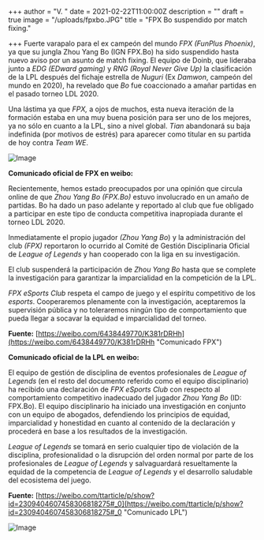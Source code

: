 +++
author = "V. "
date = 2021-02-22T11:00:00Z
description = ""
draft = true
image = "/uploads/fpxbo.JPG"
title = "FPX Bo suspendido por match fixing."

+++
Fuerte varapalo para el ex campeón del mundo _FPX (FunPlus Phoenix)_, ya que su jungla Zhou Yang Bo (IGN FPX.Bo) ha sido suspendido hasta nuevo aviso por un asunto de match fixing. El equipo de Doinb, que lideraba junto a _EDG (EDward gaming)_ y _RNG (Royal Never Give Up)_ la clasificación de la LPL después del fichaje estrella de _Nuguri_ (Ex _Damwon_, campeón del mundo en 2020), ha revelado que _Bo_ fue coaccionado a amañar partidas en el pasado torneo LDL 2020.

Una lástima ya que _FPX,_ a ojos de muchos, esta nueva iteración de la formación estaba en una muy buena posición para ser uno de los mejores, ya no sólo en cuanto a la LPL, sino a nivel global. _Tian_ abandonará su baja indefinida (por motivos de estrés) para aparecer como titular en su partida de hoy contra _Team WE_.

![Image](https://cdn1.dotesports.com/wp-content/uploads/sites/4/2019/11/12105336/49045292737_7e9db151e1_k.jpg)

**Comunicado oficial de FPX en weibo:**

Recientemente, hemos estado preocupados por una opinión que circula online de que _Zhou Yang Bo_ _(FPX.Bo)_ estuvo involucrado en un amaño de partidas. Bo ha dado un paso adelante y reportado al club que fue obligado a participar en este tipo de conducta competitiva inapropiada durante el torneo LDL 2020.

Inmediatamente el propio jugador _(Zhou Yang Bo_) y la administración del club _(FPX)_ reportaron lo ocurrido al Comité de Gestión Disciplinaria Oficial de _League of Legends_ y han cooperado con la liga en su investigación.

El club suspenderá la participación de _Zhou Yang Bo_ hasta que se complete la investigación para garantizar la imparcialidad en la competición de la LPL.

_FPX eSports Club_ respeta el campo de juego y el espíritu competitivo de los _esports_. Cooperaremos plenamente con la investigación, aceptaremos la supervisión  pública y no toleraremos ningún tipo de comportamiento que pueda llegar a socavar la equidad e imparcialidad del torneo.

**Fuente:** [https://weibo.com/6438449770/K381rDRHh](https://weibo.com/6438449770/K381rDRHh "Comunicado FPX")

**Comunicado oficial de la LPL en weibo:**

El equipo de gestión de disciplina de eventos profesionales de _League of Legends_ (en el resto del documento referido como el equipo disciplinario) ha recibido una declaración de _FPX eSports Club_ con respecto al comportamiento competitivo inadecuado del jugador _Zhou Yang Bo_ (ID: FPX.Bo). El equipo disciplinario ha iniciado una investigación en conjunto con un equipo de abogados, defendiendo los principios de equidad, imparcialidad y honestidad en cuanto al contenido de la declaración y procederá en base a los resultados de la investigación.

_League of Legends_ se tomará en serio cualquier tipo de violación de la disciplina, profesionalidad o la disrupción del orden normal por parte de los profesionales de _League of Legends_ y salvaguardará resueltamente la equidad de la competencia de _League of Legends_ y el desarrollo saludable del ecosistema del juego.

**Fuente:** [https://weibo.com/ttarticle/p/show?id=2309404607458306818275#_0](https://weibo.com/ttarticle/p/show?id=2309404607458306818275#_0 "Comunicado LPL")

![Image](https://ucatchers.com/wp-content/uploads/2021/01/FPX2021.jpg)